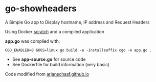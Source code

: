 # go-showheaders
A Simple Go app to Display hostname, IP address and Request Headers

Using Docker [scratch](https://hub.docker.com/_/scratch/) and a compiled application

**app.go** was complied with:
	
	CGO_ENABLED=0 GOOS=linux go build -a -installsuffix cgo -o app.go .

* See **app-source.go** for source code
* See Dockerfile for build information (very basic)

Code modified from 
 [arjanschaaf.github.io](https://arjanschaaf.github.io/request-headers-webserver-in-go/) 
